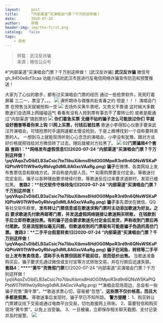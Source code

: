 ```yaml
---
layout:     post
title:      “内部渠道”买演唱会门票？千万别这样做！
date:       2020-07-24
author:     转载
header-img: img/the-first.png
catalog:   false
tags:
    - 其他
---
```


<blockquote><p>转载：武汉反诈骗<br>
来源：微信公众号</p></blockquote>

#“内部渠道”买演唱会门票？千万别这样做！
[武汉反诈骗]
**武汉反诈骗**
微信号gh_9450e8cf3caa
功能介绍对武汉市民进行反电信网络诈骗宣传防范和预警推送！

大家为了心仪的歌手，都有过买演唱会门票的经历
通过一些抢票软件，死死盯着屏幕
三二一，票没了。。。
![]({{site.baseurl}}/postimg/FHZ7bNowETia2BUZmrdRI2kwQZeMeCsRCEl5HrVJicGPC0wITcK25u12vjY0DY9hYcFPY0kI6PBkkqbLZfluzIlA.jpeg)
满怀期待与偶像共赴青春之约
但是！！！
演唱会门票
在预售当天就被抢购一空
![]({{site.baseurl}}/postimg/FHZ7bNowETia2BUZmrdRI2kwQZeMeCsRCKQQxsibmpNw9O3pwkia19Ypjuibic69XknD13jtTaL19zXxArZAHSGhFcg.jpeg)
去场外买黄牛票吧，又贵又不靠谱
这时候大多数歌迷们会选择上网碰碰运气
看看有没有人抢到票有事去不了要转让的
或者是能通过“内部渠道”搞到票的
![]({{site.baseurl}}/postimg/WC6T30Ort62rPicyiaXRibGRatwdiaX6xRxhuunamxlw6vEMqSlYxeXqJVYjItlQpINCicFZktjzouvquBlZuH3icRjA.jpeg)
**你们着急买票**
**无缝不钻的骗子怎么可能放过你们**
**早就设好圈套等着你来上钩**
01**网上买票，付钱后被拉黑**
歌迷小李得知心仪歌手要来武汉开演唱会，可惜抢票时手速网速都太慢没抢到，于是上微博找到一个自称要转卖票的人。
一想到马上就能现场听到心心念念的演唱会，小李没有犹豫，跟对方谈好价格就把钱给对方微信转了过去，随后就被对方拉黑了。
![]({{site.baseurl}}/postimg/FHZ7bNowETia2BUZmrdRI2kwQZeMeCsRC85sa38hLsMFc4qzpkkgeHEEz6StqwYUic9ia6xibmOXJsB0ibDfaZRlJwA.jpeg)
02**门票骗局4个套路**
**套路1：****网络发布虚假信息**![](2020-07-24
“内部渠道”买演唱会门票？千万别这样做！\\yqVAqoZvDibELB3aCsic7to7IibuXibms8HdOG0MpoR3rd9n6QNsWSKaPlQPtoW0TtW9w0yRbIvg0dML8AGxcVAaRg.png)
骗子**在微博、各类网站上发布售票信息和联络方式，并自称是内部人员，**
如需购票要支付定金。等歌迷付完定金后，骗子以各种理由要求继续付款，等歌迷反应过来要求退款时，发现已被拉黑。
**套路2：****社交软件守株待兔**![](2020-07-24
“内部渠道”买演唱会门票？千万别这样做！\\yqVAqoZvDibELB3aCsic7to7IibuXibms8HdOG0MpoR3rd9n6QNsWSKaPlQPtoW0TtW9w0yRbIvg0dML8AGxcVAaRg.png)
骗子**事先潜伏在微信、QQ等社交软件群里，**发布转让门票信息或在歌迷求购门票时主动添加歌迷为好友。之后
**要求歌迷先付款再邮寄门票，并发送虚假网络链接让歌迷购买转账，**
在钱款到手后立即将歌迷拉黑。有的骗子还会要求歌迷先付定金后发货，声称收到门票后再付尾款。交易流程貌似毫无问题，但歌迷收到的门票极有可能是骗子伪造的高仿门票。
**套路3：****二手平台假意转卖**![](2020-07-24
“内部渠道”买演唱会门票？千万别这样做！\\yqVAqoZvDibELB3aCsic7to7IibuXibms8HdOG0MpoR3rd9n6QNsWSKaPlQPtoW0TtW9w0yRbIvg0dML8AGxcVAaRg.png)
骗子**在闲鱼、转转等二手平台上发布售卖信息，谎称手头有票但因故不能前往，故而低价出售。**
当歌迷准备购买后，骗子要求先通过微信或支付宝等方式转账交易，并在付款后迅速失联。
**套路4：****“黄牛”兜售假门票**![](2020-07-24
“内部渠道”买演唱会门票？千万别这样做！\\yqVAqoZvDibELB3aCsic7to7IibuXibms8HdOG0MpoR3rd9n6QNsWSKaPlQPtoW0TtW9w0yRbIvg0dML8AGxcVAaRg.png)
**演唱会现场周边，总会有一些骗子兜售“黄牛票”。**歌迷求票心切，容易被“忽悠”。**这些票不仅价格高，而且大多都是假票。**
等歌迷事后发现时，骗子早已不知所踪。
**警方提醒：**
1、购买转让门票建议线下交易或通过电商平台交易，切勿直接网上转账。
2、莫要轻信和购买现场“黄牛票”，以免上当受骗。
3、一旦被骗，立即保存相关聊天截图、支付记录并及时报警。
![]({{site.baseurl}}/postimg/8wBAcE4t1v5MXc8seCJO47TInUV4oHic4ibRACvQm1lv9naWsFx2ChZr3Sa64ib9JiaVKmNUrHbRjkRJcCzRWuahsg.jpeg)
